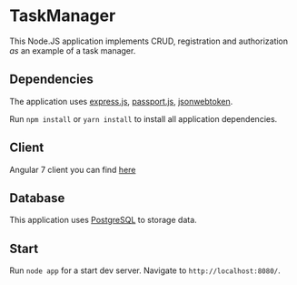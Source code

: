 # TaskManager

This Node.JS application implements CRUD, registration and authorization *as* an example of a task manager.

## Dependencies

The application uses [express.js](https://expressjs.com/), [passport.js](http://www.passportjs.org/),
[jsonwebtoken](https://github.com/auth0/node-jsonwebtoken).

Run `npm install` or `yarn install` to install all application dependencies.

## Client

Angular 7 client you can find [here](https://github.com/DmytroSyz/taskmananger-client)

## Database

This application uses [PostgreSQL](https://www.postgresql.org/) to storage data.

## Start

Run `node app` for a start dev server. Navigate to `http://localhost:8080/`.
